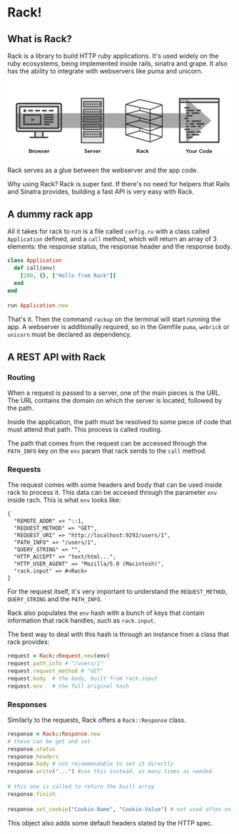 # Rack!

## What is Rack?
Rack is a library to build HTTP ruby applications. It's used widely on the ruby ecosystems, being implemented inside rails, sinatra and grape. It also has the ability to integrate with webservers like puma and unicorn.

![](docs/web-request.png)

Rack serves as a glue between the webserver and the app code.

Why using Rack? Rack is super fast. If there's no need for helpers that Rails and Sinatra provides, building a fast API is very easy with Rack.

## A dummy rack app
All it takes for rack to run is a file called `config.ru` with a class called `Application` defined, and a `call` method, which will return an array of 3 elements: the response status, the response header and the response body.

```ruby
class Application
  def call(env)
    [200, {}, ["Hello from Rack"]]
  end
end

run Application.new
```

That's it. Then the command `rackup` on the terminal will start running the app. A webserver is additionally required, so in the Gemfile `puma`, `webrick` or `unicorn` must be declared as dependency.

## A REST API with Rack

### Routing
When a request is passed to a server, one of the main pieces is the URL. The URL contains the domain on which the server is located, followed by the path.

Inside the application, the path must be resolved to some piece of code that must attend that path. This process is called routing.

The path that comes from the request can be accessed through the `PATH_INFO` key on the `env` param that rack sends to the `call` method.

### Requests
The request comes with some headers and body that can be used inside rack to process it. This data can be accesed through the parameter `env` inside rach. This is what `env` looks like:
```
{
  "REMOTE_ADDR" => "::1,
  "REQUEST_METHOD" => "GET",
  "REQUEST_URI" => "http://localhost:9292/users/1",
  "PATH_INFO" => "/users/1",
  "QUERY_STRING" => "",
  "HTTP_ACCEPT" => "text/html...",
  "HTTP_USER_AGENT" => "Mozilla/5.0 (Macintosh)",
  "rack.input" => #<Rack>
}
```

For the request itself, it's very important to understand the `REQUEST_METHOD`, `QUERY_STRING` and the `PATH_INFO`.

Rack also populates the `env` hash with a bunch of keys that contain information that rack handles, such as `rack.input`.

The best way to deal with this hash is through an instance from a class that rack provides:
```ruby
request = Rack::Request.new(env)
request.path_info # "/users/1"
request.request_method # "GET"
request.body  # the body, built from rack.input
request.env   # the full original hash
```
### Responses
Similarly to the requests, Rack offers a `Rack::Response` class.
```ruby
response = Rack::Response.new
# these can be get and set
response.status
response.headers
response.body # not recommendable to set it directly
response.write("...") #use this instead, as many times as needed

# this one is called to return the built array
response.finish

response.set_cookie("Cookie-Name", "Cookie-Value") # not used often on REST APIs, but come good for full monoliths.
```

This object also adds some default headers stated by the HTTP spec.

